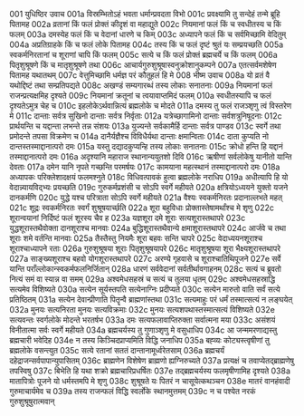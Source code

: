 001	युधिष्ठिर उवाच
001a	विस्रम्भितोऽहं भवता धर्मान्प्रवदता विभो
001c	प्रवक्ष्यामि तु सन्देहं तन्मे ब्रूहि पितामह
002a	व्रतानां किं फलं प्रोक्तं कीदृशं वा महाद्युते
002c	नियमानां फलं किं च स्वधीतस्य च किं फलम्
003a	दमस्येह फलं किं च वेदानां धारणे च किम्
003c	अध्यापने फलं किं च सर्वमिच्छामि वेदितुम्
004a	अप्रतिग्राहके किं च फलं लोके पितामह
004c	तस्य किं च फलं दृष्टं श्रुतं यः सम्प्रयच्छति
005a	स्वकर्मनिरतानां च शूराणां चापि किं फलम्
005c	सत्ये च किं फलं प्रोक्तं ब्रह्मचर्ये च किं फलम्
006a	पितृशुश्रूषणे किं च मातृशुश्रूषणे तथा
006c	आचार्यगुरुशुश्रूषास्वनुक्रोशानुकम्पने
007a	एतत्सर्वमशेषेण पितामह यथातथम्
007c	वेत्तुमिच्छामि धर्मज्ञ परं कौतूहलं हि मे
008	भीष्म उवाच
008a	यो व्रतं वै यथोद्दिष्टं तथा सम्प्रतिपद्यते
008c	अखण्डं सम्यगारब्धं तस्य लोकाः सनातनाः
009a	नियमानां फलं राजन्प्रत्यक्षमिह दृश्यते
009c	नियमानां क्रतूनां च त्वयावाप्तमिदं फलम्
010a	स्वधीतस्यापि च फलं दृश्यतेऽमुत्र चेह च
010c	इहलोकेऽर्थवान्नित्यं ब्रह्मलोके च मोदते
011a	दमस्य तु फलं राजञ्शृणु त्वं विस्तरेण मे
011c	दान्ताः सर्वत्र सुखिनो दान्ताः सर्वत्र निर्वृताः
012a	यत्रेच्छागामिनो दान्ताः सर्वशत्रुनिषूदनाः
012c	प्रार्थयन्ति च यद्दान्ता लभन्ते तन्न संशयः
013a	युज्यन्ते सर्वकामैर्हि दान्ताः सर्वत्र पाण्डव
013c	स्वर्गे तथा प्रमोदन्ते तपसा विक्रमेण च
014a	दानैर्यज्ञैश्च विविधैर्यथा दान्ताः क्षमान्विताः
014c	दाता कुप्यति नो दान्तस्तस्माद्दानात्परो दमः
015a	यस्तु दद्यादकुप्यन्हि तस्य लोकाः सनातनाः
015c	क्रोधो हन्ति हि यद्दानं तस्माद्दानात्परो दमः
016a	अदृश्यानि महाराज स्थानान्ययुतशो दिवि
016c	ऋषीणां सर्वलोकेषु यानीतो यान्ति देवताः
017a	दमेन यानि नृपते गच्छन्ति परमर्षयः
017c	कामयाना महत्स्थानं तस्माद्दानात्परो दमः
018a	अध्यापकः परिक्लेशादक्षयं फलमश्नुते
018c	विधिवत्पावकं हुत्वा ब्रह्मलोके नराधिप
019a	अधीत्यापि हि यो वेदान्न्यायविद्भ्यः प्रयच्छति
019c	गुरुकर्मप्रशंसी च सोऽपि स्वर्गे महीयते
020a	क्षत्रियोऽध्ययने युक्तो यजने दानकर्मणि
020c	युद्धे यश्च परित्राता सोऽपि स्वर्गे महीयते
021a	वैश्यः स्वकर्मनिरतः प्रदानाल्लभते महत्
021c	शूद्रः स्वकर्मनिरतः स्वर्गं शुश्रूषयार्च्छति
022a	शूरा बहुविधाः प्रोक्तास्तेषामर्थांश्च मे शृणु
022c	शूरान्वयानां निर्दिष्टं फलं शूरस्य चैव ह
023a	यज्ञशूरा दमे शूराः सत्यशूरास्तथापरे
023c	युद्धशूरास्तथैवोक्ता दानशूराश्च मानवाः
024a	बुद्धिशूरास्तथैवान्ये क्षमाशूरास्तथापरे
024c	आर्जवे च तथा शूराः शमे वर्तन्ति मानवाः
025a	तैस्तैस्तु नियमैः शूरा बहवः सन्ति चापरे
025c	वेदाध्ययनशूराश्च शूराश्चाध्यापने रताः
026a	गुरुशुश्रूषया शूराः पितृशुश्रूषयापरे
026c	मातृशुश्रूषया शूरा भैक्ष्यशूरास्तथापरे
027a	साङ्ख्यशूराश्च बहवो योगशूरास्तथापरे
027c	अरण्ये गृहवासे च शूराश्चातिथिपूजने
027e	सर्वे यान्ति पराँल्लोकान्स्वकर्मफलनिर्जितान्
028a	धारणं सर्ववेदानां सर्वतीर्थावगाहनम्
028c	सत्यं च ब्रुवतो नित्यं समं वा स्यान्न वा समम्
029a	अश्वमेधसहस्रं च सत्यं च तुलया धृतम्
029c	अश्वमेधसहस्राद्धि सत्यमेव विशिष्यते
030a	सत्येन सूर्यस्तपति सत्येनाग्निः प्रदीप्यते
030c	सत्येन मारुतो वाति सर्वं सत्ये प्रतिष्ठितम्
031a	सत्येन देवान्प्रीणाति पितॄन्वै ब्राह्मणांस्तथा
031c	सत्यमाहुः परं धर्मं तस्मात्सत्यं न लङ्घयेत्
032a	मुनयः सत्यनिरता मुनयः सत्यविक्रमाः
032c	मुनयः सत्यशपथास्तस्मात्सत्यं विशिष्यते
032e	सत्यवन्तः स्वर्गलोके मोदन्ते भरतर्षभ
033a	दमः सत्यफलावाप्तिरुक्ता सर्वात्मना मया
033c	असंशयं विनीतात्मा सर्वः स्वर्गे महीयते
034a	ब्रह्मचर्यस्य तु गुणाञ्शृणु मे वसुधाधिप
034c	आ जन्ममरणाद्यस्तु ब्रह्मचारी भवेदिह
034e	न तस्य किञ्चिदप्राप्यमिति विद्धि जनाधिप
035a	बह्व्यः कोट्यस्त्वृषीणां तु ब्रह्मलोके वसन्त्युत
035c	सत्ये रतानां सततं दान्तानामूर्ध्वरेतसाम्
036a	ब्रह्मचर्यं दहेद्राजन्सर्वपापान्युपासितम्
036c	ब्राह्मणेन विशेषेण ब्राह्मणो ह्यग्निरुच्यते
037a	प्रत्यक्षं च तवाप्येतद्ब्राह्मणेषु तपस्विषु
037c	बिभेति हि यथा शक्रो ब्रह्मचारिप्रधर्षितः
037e	तद्ब्रह्मचर्यस्य फलमृषीणामिह दृश्यते
038a	मातापित्रोः पूजने यो धर्मस्तमपि मे शृणु
038c	शुश्रूषते यः पितरं न चासूयेत्कथञ्चन
038e	मातरं वानहंवादी गुरुमाचार्यमेव च
039a	तस्य राजन्फलं विद्धि स्वर्लोके स्थानमुत्तमम्
039c	न च पश्येत नरकं गुरुशुश्रूषुरात्मवान्
